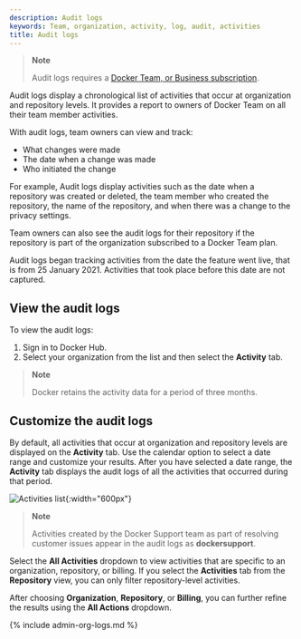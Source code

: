 ```yaml
---
description: Audit logs
keywords: Team, organization, activity, log, audit, activities
title: Audit logs
---
```


> **Note**
>
> Audit logs requires a [Docker Team, or Business subscription](../subscription/index.md).

Audit logs display a chronological list of activities that occur at organization and repository levels. It provides a report to owners of Docker Team on all their team member activities. 

With audit logs, team owners can view and track:
 - What changes were made
 - The date when a change was made
 - Who initiated the change
 
 For example, Audit logs display activities such as the date when a repository was created or deleted, the team member who created the repository, the name of the repository, and when there was a change to the privacy settings.

Team owners can also see the audit logs for their repository if the repository is part of the organization subscribed to a Docker Team plan.

Audit logs began tracking activities from the date the feature went live, that is from 25 January 2021. Activities that took place before this date are not captured.

## View the audit logs

To view the audit logs:

1. Sign in to Docker Hub.
2. Select your organization from the list and then select the **Activity** tab.

> **Note**
>
> Docker retains the activity data for a period of three months.

## Customize the audit logs

By default, all activities that occur at organization and repository levels are displayed on the **Activity** tab. Use the calendar option to select a date range and customize your results. After you have selected a date range, the **Activity** tab displays the audit logs of all the activities that occurred during that period.

![Activities list](images/activity-list.png){:width="600px"}

> **Note**
>
> Activities created by the Docker Support team as part of resolving customer issues appear in the audit logs as **dockersupport**.

Select the **All Activities** dropdown to view activities that are specific to an organization, repository, or billing. If you select the **Activities** tab from the **Repository** view, you can only filter repository-level activities.

After choosing **Organization**, **Repository**, or **Billing**, you can further refine the results using the **All Actions** dropdown. 

{% include admin-org-logs.md %}